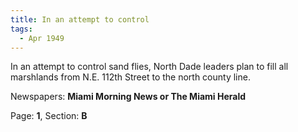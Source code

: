 ```yaml
---  
title: In an attempt to control  
tags:  
  - Apr 1949  
---  
```

  
In an attempt to control sand flies, North Dade leaders plan to fill all marshlands from N.E. 112th Street to the north county line.  
  
Newspapers: **Miami Morning News or The Miami Herald**  
  
Page: **1**, Section: **B** 
